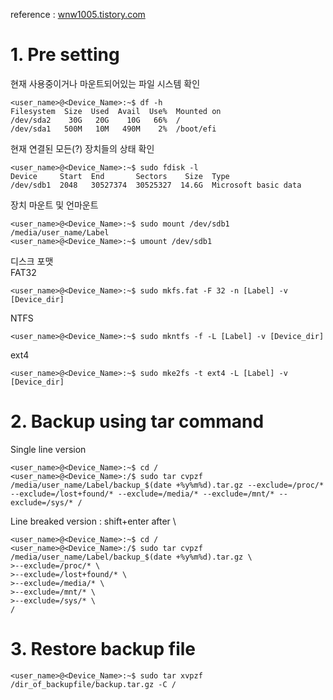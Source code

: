 reference : [wnw1005.tistory.com](https://wnw1005.tistory.com/425, "https://wnw1005.tistory.com/425")

# 1. Pre setting
현재 사용중이거나 마운트되어있는 파일 시스템 확인
```console
<user_name>@<Device_Name>:~$ df -h
Filesystem  Size  Used  Avail  Use%  Mounted on
/dev/sda2    30G   20G    10G   66%  /
/dev/sda1   500M   10M   490M    2%  /boot/efi
```

현재 연결된 모든(?) 장치들의 상태 확인
```console
<user_name>@<Device_Name>:~$ sudo fdisk -l
Device     Start  End       Sectors    Size  Type
/dev/sdb1  2048   30527374  30525327  14.6G  Microsoft basic data
```

장치 마운트 및 언마운트
```console
<user_name>@<Device_Name>:~$ sudo mount /dev/sdb1 /media/user_name/Label
<user_name>@<Device_Name>:~$ umount /dev/sdb1
```

디스크 포맷\
FAT32
```console
<user_name>@<Device_Name>:~$ sudo mkfs.fat -F 32 -n [Label] -v [Device_dir]
```
NTFS
```console
<user_name>@<Device_Name>:~$ sudo mkntfs -f -L [Label] -v [Device_dir]
```
ext4
```console
<user_name>@<Device_Name>:~$ sudo mke2fs -t ext4 -L [Label] -v [Device_dir]
```

# 2. Backup using tar command
Single line version
```console
<user_name>@<Device_Name>:~$ cd /
<user_name>@<Device_Name>:/$ sudo tar cvpzf /media/user_name/Label/backup_$(date +%y%m%d).tar.gz --exclude=/proc/* --exclude=/lost+found/* --exclude=/media/* --exclude=/mnt/* --exclude=/sys/* /
```

Line breaked version : shift+enter after \
```console
<user_name>@<Device_Name>:~$ cd /
<user_name>@<Device_Name>:/$ sudo tar cvpzf /media/user_name/Label/backup_$(date +%y%m%d).tar.gz \
>--exclude=/proc/* \
>--exclude=/lost+found/* \
>--exclude=/media/* \
>--exclude=/mnt/* \
>--exclude=/sys/* \
/
```

# 3. Restore backup file
```console
<user_name>@<Device_Name>:~$ sudo tar xvpzf /dir_of_backupfile/backup.tar.gz -C /
```
